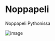 # Noppapeli
Noppapeli Pythonissa


![image](https://user-images.githubusercontent.com/77546709/228157709-e7c17d2d-0a02-4ee8-bfaa-d119fa26ef00.png)


